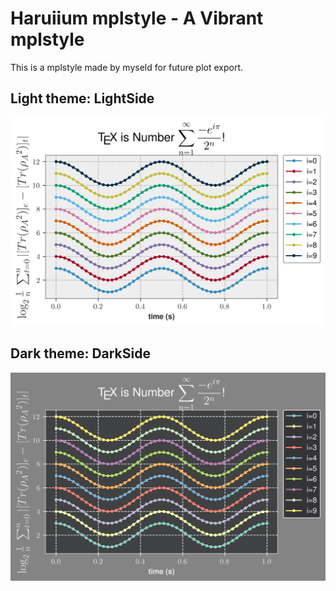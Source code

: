 # Haruiium mplstyle - A Vibrant mplstyle

This is a mplstyle made by myseld for future plot export.

## Light theme: LightSide

![Haruiium-lightside](./demo-lightside.png)

## Dark theme: DarkSide

![Haruiium-darkside](./demo-darkside.png)

